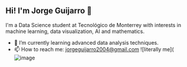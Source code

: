 ## Hi! I'm Jorge Guijarro 👋

<!--
**JorgeGuijarro668/JorgeGuijarro668** is a ✨ _special_ ✨ repository because its `README.md` (this file) appears on your GitHub profile.
-->
I'm a Data Science student at Tecnológico de Monterrey with interests in machine learning, data visualization, AI and mathematics.
- 🌱 I’m currently learning advanced data analysis techniques.
- 📫 How to reach me: [jorgeguijarro2004@gmail.com](mailto:jorgeguijarro2004@gmail.com)
![literally me](![image](https://github.com/JorgeGuijarro668/JorgeGuijarro668/assets/116915829/748f9aad-5851-43f2-9a9f-2a33234690b9)


